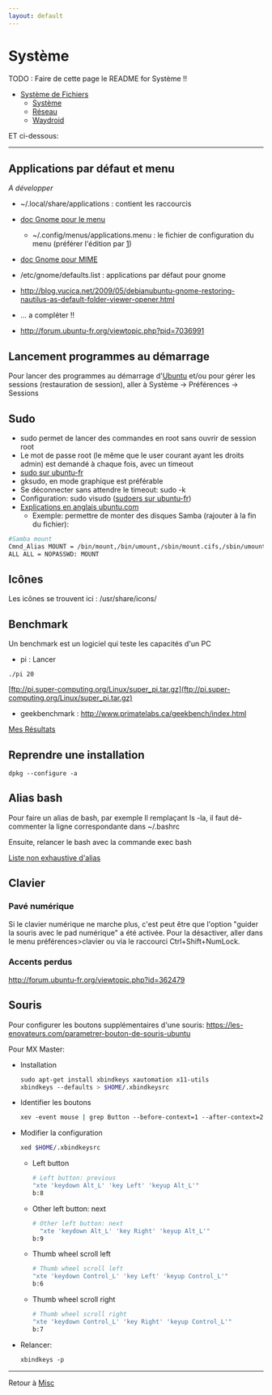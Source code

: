 ```yaml
---
layout: default
---
```


# Système

TODO : Faire de cette page le README for Système !!

- [Système de Fichiers](system/Système_de_Fichiers)
  - [Système](system/Système)
  - [Réseau](Réseau)
  - [Waydroid](Waydroid)

ET ci-dessous:

---------------------------------------------------------

## Applications par défaut et menu

*A développer*

- ~/.local/share/applications : contient les raccourcis
- [doc Gnome pour le
  menu](http://library.gnome.org/admin/system-admin-guide/stable/menustructure-0.html.fr)
  - ~/.config/menus/applications.menu : le fichier de configuration du
    menu (préférer l'édition par [1](apt://alacarte))
- [doc Gnome pour
  MIME](http://library.gnome.org/admin/system-admin-guide/stable/mimetypes-0.html.fr)
- /etc/gnome/defaults.list : applications par défaut pour gnome
- <http://blog.vucica.net/2009/05/debianubuntu-gnome-restoring-nautilus-as-default-folder-viewer-opener.html>
- ... a compléter !!

- <http://forum.ubuntu-fr.org/viewtopic.php?pid=7036991>

## Lancement programmes au démarrage

Pour lancer des programmes au démarrage d'[Ubuntu](linux/dist/Ubuntu)
et/ou pour gérer les sessions (restauration de session), aller à Système
→ Préférences → Sessions

## Sudo

- sudo permet de lancer des commandes en root sans ouvrir de session
  root
- Le mot de passe root (le même que le user courant ayant les droits
  admin) est demandé à chaque fois, avec un timeout
- [sudo sur ubuntu-fr](http://doc.ubuntu-fr.org/sudo)
- gksudo, en mode graphique est préférable
- Se déconnecter sans attendre le timeout: sudo -k
- Configuration: sudo visudo ([sudoers sur
  ubuntu-fr](http://doc.ubuntu-fr.org/sudoers))
- [Explications en anglais
  ubuntu.com](https://help.ubuntu.com/community/Sudoers)
  - Exemple: permettre de monter des disques Samba (rajouter à la fin du
    fichier):

```sh
#Samba mount
Cmnd_Alias MOUNT = /bin/mount,/bin/umount,/sbin/mount.cifs,/sbin/umount.cifs
ALL ALL = NOPASSWD: MOUNT
```

## Icônes

Les icônes se trouvent ici : /usr/share/icons/

## Benchmark

Un benchmark est un logiciel qui teste les capacités d'un PC

- pi : Lancer

`./pi 20`

[ftp://pi.super-computing.org/Linux/super_pi.tar.gz](ftp://pi.super-computing.org/Linux/super_pi.tar.gz)

- geekbenchmark : <http://www.primatelabs.ca/geekbench/index.html>

[Mes Résultats](Mes_Résultats)

## Reprendre une installation

`dpkg --configure -a`

## Alias bash

Pour faire un alias de bash, par exemple ll remplaçant ls -la, il faut
dé-commenter la ligne correspondante dans ~/.bashrc

Ensuite, relancer le bash avec la commande exec bash

[Liste non exhaustive d'alias](http://forum.ubuntu-fr.org/viewtopic.php?id=20437)

## Clavier

### Pavé numérique

Si le clavier numérique ne marche plus, c'est peut être que l'option
"guider la souris avec le pad numérique" a été activée. Pour la
désactiver, aller dans le menu préférences\>clavier ou via le raccourci
Ctrl+Shift+NumLock.

### Accents perdus

<http://forum.ubuntu-fr.org/viewtopic.php?id=362479>

## Souris

Pour configurer les boutons supplémentaires d'une souris:
<https://les-enovateurs.com/parametrer-bouton-de-souris-ubuntu>

Pour MX Master:

- Installation

  ```sh
  sudo apt-get install xbindkeys xautomation x11-utils 
  xbindkeys --defaults > $HOME/.xbindkeysrc
  ```

- Identifier les boutons
  
  ```sh
  xev -event mouse | grep Button --before-context=1 --after-context=2
  ```

- Modifier la configuration

  ```sh
  xed $HOME/.xbindkeysrc
  ```

  - Left button

      ```sh
      # Left button: previous
      "xte 'keydown Alt_L' 'key Left' 'keyup Alt_L'"
      b:8
      ```
  
  - Other left button: next

      ```sh
      # Other left button: next
      "xte 'keydown Alt_L' 'key Right' 'keyup Alt_L'"
      b:9
      ```

  - Thumb wheel scroll left

    ```sh
    # Thumb wheel scroll left
    "xte 'keydown Control_L' 'key Left' 'keyup Control_L'"
    b:6
    ```

  - Thumb wheel scroll right

    ```sh
    # Thumb wheel scroll right
    "xte 'keydown Control_L' 'key Right' 'keyup Control_L'"
    b:7
    ```

- Relancer:

  ```sh
  xbindkeys -p
  ```

------------------------------------------------------------------------

Retour à [Misc](Misc)
